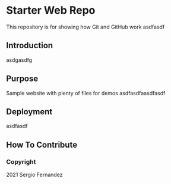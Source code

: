 # Starter Web Repo

This repository is for showing how Git and GitHub work asdfasdf

## Introduction

asdgasdfg

## Purpose

Sample website with plenty of files for demos asdfasdfaasdfasdf

## Deployment

asdfasdf

## How To Contribute


### Copyright

2021 Sergio Fernandez